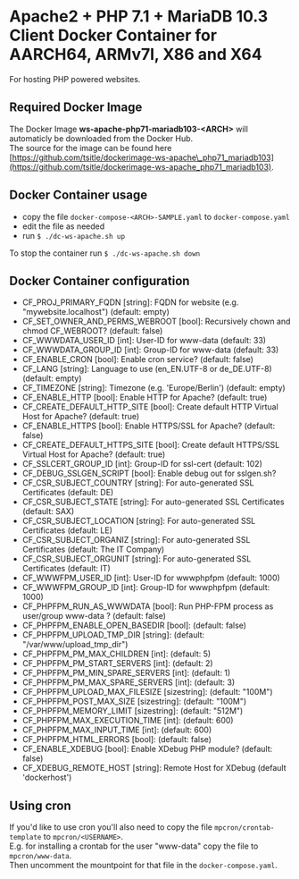 # Apache2 + PHP 7.1 + MariaDB 10.3 Client Docker Container for AARCH64, ARMv7l, X86 and X64

For hosting PHP powered websites.

## Required Docker Image
The Docker Image **ws-apache-php71-mariadb103-\<ARCH\>** will automaticly be downloaded from the Docker Hub.  
The source for the image can be found here [https://github.com/tsitle/dockerimage-ws-apache\_php71_mariadb103](https://github.com/tsitle/dockerimage-ws-apache_php71_mariadb103).

## Docker Container usage
- copy the file `docker-compose-<ARCH>-SAMPLE.yaml` to `docker-compose.yaml`
- edit the file as needed
- run `$ ./dc-ws-apache.sh up`

To stop the container run `$ ./dc-ws-apache.sh down`

## Docker Container configuration

- CF\_PROJ\_PRIMARY\_FQDN [string]: FQDN for website (e.g. "mywebsite.localhost") (default: empty)
- CF\_SET\_OWNER\_AND\_PERMS\_WEBROOT [bool]: Recursively chown and chmod CF\_WEBROOT? (default: false)
- CF\_WWWDATA\_USER\_ID [int]: User-ID for www-data (default: 33)
- CF\_WWWDATA\_GROUP\_ID [int]: Group-ID for www-data (default: 33)
- CF\_ENABLE\_CRON [bool]: Enable cron service? (default: false)
- CF\_LANG [string]: Language to use (en\_EN.UTF-8 or de\_DE.UTF-8) (default: empty)
- CF\_TIMEZONE [string]: Timezone (e.g. 'Europe/Berlin') (default: empty)
- CF\_ENABLE\_HTTP [bool]: Enable HTTP for Apache? (default: true)
- CF\_CREATE\_DEFAULT\_HTTP\_SITE [bool]: Create default HTTP Virtual Host for Apache? (default: true)
- CF\_ENABLE\_HTTPS [bool]: Enable HTTPS/SSL for Apache? (default: false)
- CF\_CREATE\_DEFAULT\_HTTPS\_SITE [bool]: Create default HTTPS/SSL Virtual Host for Apache? (default: true)
- CF\_SSLCERT\_GROUP\_ID [int]: Group-ID for ssl-cert (default: 102)
- CF\_DEBUG\_SSLGEN\_SCRIPT [bool]: Enable debug out for sslgen.sh?
- CF\_CSR\_SUBJECT\_COUNTRY [string]: For auto-generated SSL Certificates (default: DE)
- CF\_CSR\_SUBJECT\_STATE [string]: For auto-generated SSL Certificates (default: SAX)
- CF\_CSR\_SUBJECT\_LOCATION [string]: For auto-generated SSL Certificates (default: LE)
- CF\_CSR\_SUBJECT\_ORGANIZ [string]: For auto-generated SSL Certificates (default: The IT Company)
- CF\_CSR\_SUBJECT\_ORGUNIT [string]: For auto-generated SSL Certificates (default: IT)
- CF\_WWWFPM\_USER\_ID [int]: User-ID for wwwphpfpm (default: 1000)
- CF\_WWWFPM\_GROUP\_ID [int]: Group-ID for wwwphpfpm (default: 1000)
- CF\_PHPFPM\_RUN\_AS\_WWWDATA [bool]: Run PHP-FPM process as user/group www-data ? (default: false)
- CF\_PHPFPM\_ENABLE\_OPEN\_BASEDIR [bool]: (default: false)
- CF\_PHPFPM\_UPLOAD\_TMP\_DIR [string]: (default: "/var/www/upload\_tmp\_dir")
- CF\_PHPFPM\_PM\_MAX\_CHILDREN [int]: (default: 5)
- CF\_PHPFPM\_PM\_START\_SERVERS [int]: (default: 2)
- CF\_PHPFPM\_PM\_MIN\_SPARE\_SERVERS [int]: (default: 1)
- CF\_PHPFPM\_PM\_MAX\_SPARE\_SERVERS [int]: (default: 3)
- CF\_PHPFPM\_UPLOAD\_MAX\_FILESIZE [sizestring]: (default: "100M")
- CF\_PHPFPM\_POST\_MAX\_SIZE [sizestring]: (default: "100M")
- CF\_PHPFPM\_MEMORY\_LIMIT [sizestring]: (default: "512M")
- CF\_PHPFPM\_MAX\_EXECUTION\_TIME [int]: (default: 600)
- CF\_PHPFPM\_MAX\_INPUT\_TIME [int]: (default: 600)
- CF\_PHPFPM\_HTML\_ERRORS [bool]: (default: false)
- CF\_ENABLE\_XDEBUG [bool]: Enable XDebug PHP module? (default: false)
- CF\_XDEBUG\_REMOTE\_HOST [string]: Remote Host for XDebug (default 'dockerhost')

## Using cron
If you'd like to use cron you'll also need to copy the file `mpcron/crontab-template` to
`mpcron/<USERNAME>`.  
E.g. for installing a crontab for the user "www-data" copy the file to `mpcron/www-data`.  
Then uncomment the mountpoint for that file in the `docker-compose.yaml`.
